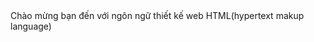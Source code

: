 <!DOCTYPE html>
<html>
<head>
	<title> welcome to HTML </title>
</head>
<body>
Chào mừng bạn đến với ngôn ngữ thiết kế web HTML(hypertext makup language)
</body>
</html>


